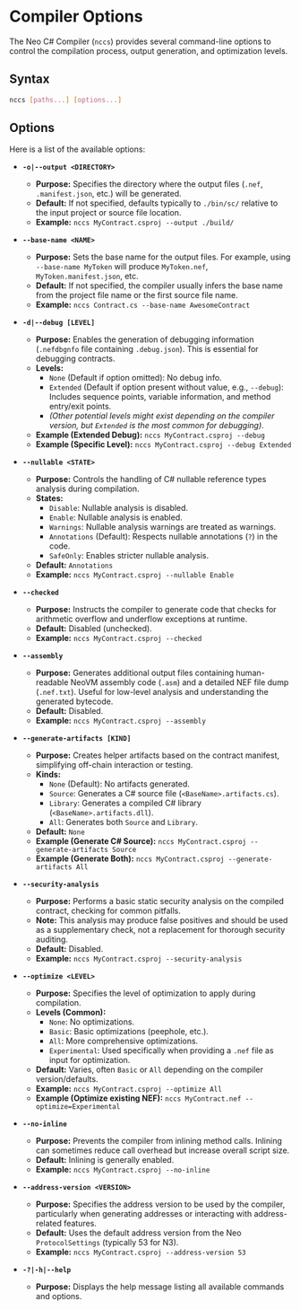 # Compiler Options

The Neo C# Compiler (`nccs`) provides several command-line options to control the compilation process, output generation, and optimization levels.

## Syntax

```bash
nccs [paths...] [options...]
```

## Options

Here is a list of the available options:

*   **`-o|--output <DIRECTORY>`**
    *   **Purpose:** Specifies the directory where the output files (`.nef`, `.manifest.json`, etc.) will be generated.
    *   **Default:** If not specified, defaults typically to `./bin/sc/` relative to the input project or source file location.
    *   **Example:** `nccs MyContract.csproj --output ./build/`

*   **`--base-name <NAME>`**
    *   **Purpose:** Sets the base name for the output files. For example, using `--base-name MyToken` will produce `MyToken.nef`, `MyToken.manifest.json`, etc.
    *   **Default:** If not specified, the compiler usually infers the base name from the project file name or the first source file name.
    *   **Example:** `nccs Contract.cs --base-name AwesomeContract`

*   **`-d|--debug [LEVEL]`**
    *   **Purpose:** Enables the generation of debugging information (`.nefdbgnfo` file containing `.debug.json`). This is essential for debugging contracts.
    *   **Levels:**
        *   `None` (Default if option omitted): No debug info.
        *   `Extended` (Default if option present without value, e.g., `--debug`): Includes sequence points, variable information, and method entry/exit points.
        *   *(Other potential levels might exist depending on the compiler version, but `Extended` is the most common for debugging)*.
    *   **Example (Extended Debug):** `nccs MyContract.csproj --debug`
    *   **Example (Specific Level):** `nccs MyContract.csproj --debug Extended`

*   **`--nullable <STATE>`**
    *   **Purpose:** Controls the handling of C# nullable reference types analysis during compilation.
    *   **States:**
        *   `Disable`: Nullable analysis is disabled.
        *   `Enable`: Nullable analysis is enabled.
        *   `Warnings`: Nullable analysis warnings are treated as warnings.
        *   `Annotations` (Default): Respects nullable annotations (`?`) in the code.
        *   `SafeOnly`: Enables stricter nullable analysis.
    *   **Default:** `Annotations`
    *   **Example:** `nccs MyContract.csproj --nullable Enable`

*   **`--checked`**
    *   **Purpose:** Instructs the compiler to generate code that checks for arithmetic overflow and underflow exceptions at runtime.
    *   **Default:** Disabled (unchecked).
    *   **Example:** `nccs MyContract.csproj --checked`

*   **`--assembly`**
    *   **Purpose:** Generates additional output files containing human-readable NeoVM assembly code (`.asm`) and a detailed NEF file dump (`.nef.txt`). Useful for low-level analysis and understanding the generated bytecode.
    *   **Default:** Disabled.
    *   **Example:** `nccs MyContract.csproj --assembly`

*   **`--generate-artifacts [KIND]`**
    *   **Purpose:** Creates helper artifacts based on the contract manifest, simplifying off-chain interaction or testing.
    *   **Kinds:**
        *   `None` (Default): No artifacts generated.
        *   `Source`: Generates a C# source file (`<BaseName>.artifacts.cs`).
        *   `Library`: Generates a compiled C# library (`<BaseName>.artifacts.dll`).
        *   `All`: Generates both `Source` and `Library`.
    *   **Default:** `None`
    *   **Example (Generate C# Source):** `nccs MyContract.csproj --generate-artifacts Source`
    *   **Example (Generate Both):** `nccs MyContract.csproj --generate-artifacts All`

*   **`--security-analysis`**
    *   **Purpose:** Performs a basic static security analysis on the compiled contract, checking for common pitfalls.
    *   **Note:** This analysis may produce false positives and should be used as a supplementary check, not a replacement for thorough security auditing.
    *   **Default:** Disabled.
    *   **Example:** `nccs MyContract.csproj --security-analysis`

*   **`--optimize <LEVEL>`**
    *   **Purpose:** Specifies the level of optimization to apply during compilation.
    *   **Levels (Common):**
        *   `None`: No optimizations.
        *   `Basic`: Basic optimizations (peephole, etc.).
        *   `All`: More comprehensive optimizations.
        *   `Experimental`: Used specifically when providing a `.nef` file as input for optimization.
    *   **Default:** Varies, often `Basic` or `All` depending on the compiler version/defaults.
    *   **Example:** `nccs MyContract.csproj --optimize All`
    *   **Example (Optimize existing NEF):** `nccs MyContract.nef --optimize=Experimental`

*   **`--no-inline`**
    *   **Purpose:** Prevents the compiler from inlining method calls. Inlining can sometimes reduce call overhead but increase overall script size.
    *   **Default:** Inlining is generally enabled.
    *   **Example:** `nccs MyContract.csproj --no-inline`

*   **`--address-version <VERSION>`**
    *   **Purpose:** Specifies the address version to be used by the compiler, particularly when generating addresses or interacting with address-related features.
    *   **Default:** Uses the default address version from the Neo `ProtocolSettings` (typically 53 for N3).
    *   **Example:** `nccs MyContract.csproj --address-version 53`

*   **`-?|-h|--help`**
    *   **Purpose:** Displays the help message listing all available commands and options.
